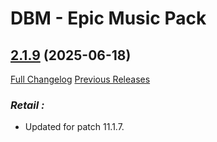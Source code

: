 # DBM - Epic Music Pack

## [2.1.9](https://github.com/ZelionGG/DBM-EpicMusicPack/tree/v2.1.9) (2025-06-18)

[Full Changelog](https://github.com/ZelionGG/DBM-EpicMusicPack/compare/v2.1.8...v2.1.9) [Previous Releases](https://github.com/ZelionGG/DBM-EpicMusicPack/releases)

### _Retail :_

- Updated for patch 11.1.7.
